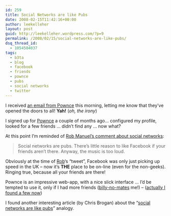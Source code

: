 ```yaml
---
id: 259
title: Social Networks are like Pubs
date: 2008-02-15T11:42:16+00:00
author: leekelleher
layout: post
guid: http://leekelleher.wordpress.com/?p=9
permalink: /2008/02/15/social-networks-are-like-pubs/
dsq_thread_id:
  - 1054584037
tags:
  - b3ta
  - blog
  - facebook
  - friends
  - pownce
  - pubs
  - social networks
  - twitter
---
```

I received [an email from Pownce](http://www.flickr.com/photos/factoryjoe/2265397377/) this morning, letting me know that they&#8217;ve opened the doors to all! **Yah!** (_oh, the irony_)

I signed up for [Pownce](http://pownce.com/leekelleher/) a couple of months ago&#8230; configured my profile, looked for a few friends &#8230; didn&#8217;t find any &#8230; now what?

At this point I&#8217;m reminded of [Rob Manuel&#8217;s comment about social networks](http://twitter.com/robmanuel/statuses/86540552):

> Social networks are pubs. There&#8217;s little reason to like Facebook if your friends aren&#8217;t there. Anyway, the music is too loud.

Obviously at the time of [Rob](http://en.wikipedia.org/wiki/Rob_Manuel)&#8216;s &#8220;tweet&#8221;, Facebook was only just picking up speed in the UK &#8211; now it&#8217;s **THE** place to be on-line (even for the non-geeks). Ringing true, because all your friends are there!

Pownce is an impressive web-app, with a nice slick interface &#8230; I&#8217;d be tempted to use it, only if I had more friends ([billy-no-mates](http://www.urbandictionary.com/define.php?term=billy+no+mates) me!) &#8211; ([actually I found a few now](http://pownce.com/leekelleher/friends/))

I found another interesting article (by Chris Brogan) about the &#8220;[social networks are like pubs](http://chrisbrogan.com/social-networks-are-your-local-pub/)&#8221; analogy.